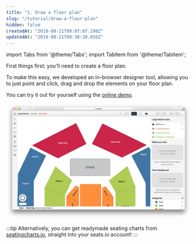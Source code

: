 ```yaml
---
title: "1. Draw a floor plan"
slug: "/tutorial/draw-a-floor-plan"
hidden: false
createdAt: "2018-08-21T09:07:07.198Z"
updatedAt: "2018-08-21T09:38:20.856Z"
---
```


import Tabs from '@theme/Tabs';
import TabItem from '@theme/TabItem';

First things first: you'll need to create a floor plan. 

To make this easy, we developed an in-browser designer tool, allowing you to just point and click, drag and drop the elements on your floor plan.


You can try it out for yourself using the [online demo](https://www.seats.io/demos/designer).

![ddee72f-designer2x.jpg](/img/readme/ddee72f-designer2x.jpg)



:::tip 
Alternatively, you can get readymade seating charts from [seatingcharts.io](https://www.seatingcharts.io/), straight into your seats.io account!
:::

